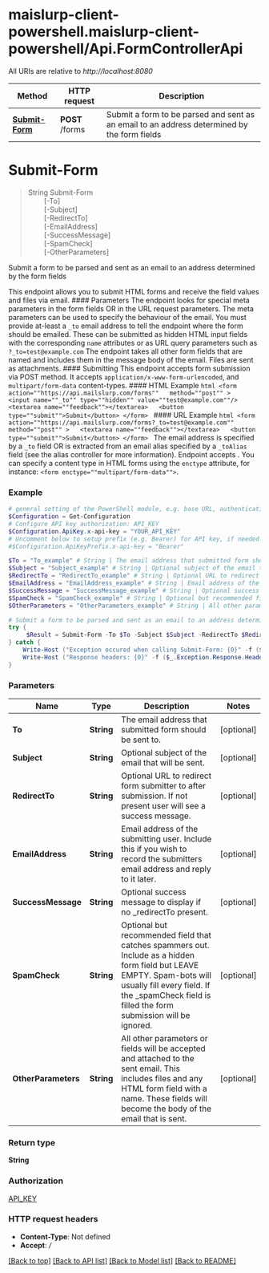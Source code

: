 # maislurp-client-powershell.maislurp-client-powershell/Api.FormControllerApi

All URIs are relative to *http://localhost:8080*

Method | HTTP request | Description
------------- | ------------- | -------------
[**Submit-Form**](FormControllerApi#Submit-Form) | **POST** /forms | Submit a form to be parsed and sent as an email to an address determined by the form fields


<a name="Submit-Form"></a>
# **Submit-Form**
> String Submit-Form<br>
> &nbsp;&nbsp;&nbsp;&nbsp;&nbsp;&nbsp;&nbsp;&nbsp;[-To] <String><br>
> &nbsp;&nbsp;&nbsp;&nbsp;&nbsp;&nbsp;&nbsp;&nbsp;[-Subject] <String><br>
> &nbsp;&nbsp;&nbsp;&nbsp;&nbsp;&nbsp;&nbsp;&nbsp;[-RedirectTo] <String><br>
> &nbsp;&nbsp;&nbsp;&nbsp;&nbsp;&nbsp;&nbsp;&nbsp;[-EmailAddress] <String><br>
> &nbsp;&nbsp;&nbsp;&nbsp;&nbsp;&nbsp;&nbsp;&nbsp;[-SuccessMessage] <String><br>
> &nbsp;&nbsp;&nbsp;&nbsp;&nbsp;&nbsp;&nbsp;&nbsp;[-SpamCheck] <String><br>
> &nbsp;&nbsp;&nbsp;&nbsp;&nbsp;&nbsp;&nbsp;&nbsp;[-OtherParameters] <String><br>

Submit a form to be parsed and sent as an email to an address determined by the form fields

This endpoint allows you to submit HTML forms and receive the field values and files via email.   #### Parameters The endpoint looks for special meta parameters in the form fields OR in the URL request parameters. The meta parameters can be used to specify the behaviour of the email.   You must provide at-least a `_to` email address to tell the endpoint where the form should be emailed. These can be submitted as hidden HTML input fields with the corresponding `name` attributes or as URL query parameters such as `?_to=test@example.com`  The endpoint takes all other form fields that are named and includes them in the message body of the email. Files are sent as attachments.  #### Submitting This endpoint accepts form submission via POST method. It accepts `application/x-www-form-urlencoded`, and `multipart/form-data` content-types.  #### HTML Example ```html <form    action=""https://api.mailslurp.com/forms""   method=""post"" >   <input name=""_to"" type=""hidden"" value=""test@example.com""/>   <textarea name=""feedback""></textarea>   <button type=""submit"">Submit</button> </form> ```  #### URL Example ```html <form    action=""https://api.mailslurp.com/forms?_to=test@example.com""   method=""post"" >   <textarea name=""feedback""></textarea>   <button type=""submit"">Submit</button> </form> ```    The email address is specified by a `_to` field OR is extracted from an email alias specified by a `_toAlias` field (see the alias controller for more information).  Endpoint accepts .  You can specify a content type in HTML forms using the `enctype` attribute, for instance: `<form enctype=""multipart/form-data"">`.  

### Example
```powershell
# general setting of the PowerShell module, e.g. base URL, authentication, etc
$Configuration = Get-Configuration
# Configure API key authorization: API_KEY
$Configuration.ApiKey.x-api-key = "YOUR_API_KEY"
# Uncomment below to setup prefix (e.g. Bearer) for API key, if needed
#$Configuration.ApiKeyPrefix.x-api-key = "Bearer"

$To = "To_example" # String | The email address that submitted form should be sent to. (optional)
$Subject = "Subject_example" # String | Optional subject of the email that will be sent. (optional)
$RedirectTo = "RedirectTo_example" # String | Optional URL to redirect form submitter to after submission. If not present user will see a success message. (optional)
$EmailAddress = "EmailAddress_example" # String | Email address of the submitting user. Include this if you wish to record the submitters email address and reply to it later. (optional)
$SuccessMessage = "SuccessMessage_example" # String | Optional success message to display if no _redirectTo present. (optional)
$SpamCheck = "SpamCheck_example" # String | Optional but recommended field that catches spammers out. Include as a hidden form field but LEAVE EMPTY. Spam-bots will usually fill every field. If the _spamCheck field is filled the form submission will be ignored. (optional)
$OtherParameters = "OtherParameters_example" # String | All other parameters or fields will be accepted and attached to the sent email. This includes files and any HTML form field with a name. These fields will become the body of the email that is sent. (optional)

# Submit a form to be parsed and sent as an email to an address determined by the form fields
try {
     $Result = Submit-Form -To $To -Subject $Subject -RedirectTo $RedirectTo -EmailAddress $EmailAddress -SuccessMessage $SuccessMessage -SpamCheck $SpamCheck -OtherParameters $OtherParameters
} catch {
    Write-Host ("Exception occured when calling Submit-Form: {0}" -f ($_.ErrorDetails | ConvertFrom-Json))
    Write-Host ("Response headers: {0}" -f ($_.Exception.Response.Headers | ConvertTo-Json))
}
```

### Parameters

Name | Type | Description  | Notes
------------- | ------------- | ------------- | -------------
 **To** | **String**| The email address that submitted form should be sent to. | [optional] 
 **Subject** | **String**| Optional subject of the email that will be sent. | [optional] 
 **RedirectTo** | **String**| Optional URL to redirect form submitter to after submission. If not present user will see a success message. | [optional] 
 **EmailAddress** | **String**| Email address of the submitting user. Include this if you wish to record the submitters email address and reply to it later. | [optional] 
 **SuccessMessage** | **String**| Optional success message to display if no _redirectTo present. | [optional] 
 **SpamCheck** | **String**| Optional but recommended field that catches spammers out. Include as a hidden form field but LEAVE EMPTY. Spam-bots will usually fill every field. If the _spamCheck field is filled the form submission will be ignored. | [optional] 
 **OtherParameters** | **String**| All other parameters or fields will be accepted and attached to the sent email. This includes files and any HTML form field with a name. These fields will become the body of the email that is sent. | [optional] 

### Return type

**String**

### Authorization

[API_KEY](../README#API_KEY)

### HTTP request headers

 - **Content-Type**: Not defined
 - **Accept**: */*

[[Back to top]](#) [[Back to API list]](../README#documentation-for-api-endpoints) [[Back to Model list]](../README#documentation-for-models) [[Back to README]](../README)

